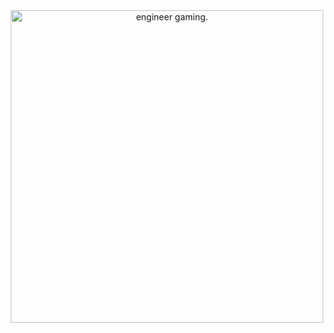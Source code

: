 <div align="center">
<img height="500" src="https://media.tenor.com/g20ktKXL20UAAAAi/eggineer.gif" alt="engineer gaming." />
</div>
